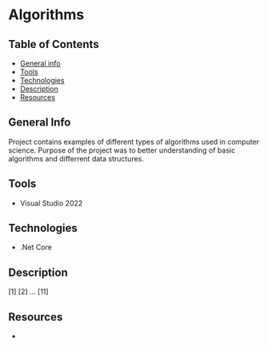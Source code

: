 # Algorithms


## Table of Contents
* [General info](#general-info)
* [Tools](#tools)
* [Technologies](#technologies)
* [Description](#description)
* [Resources](#resources)



## General Info
Project contains examples of different types of algorithms used in computer science. Purpose of the project was to better understanding of basic algorithms and differrent data structures. 
## Tools
* Visual Studio 2022

## Technologies
* .Net Core

## Description
[1] 
[2] 
...
[11]


## Resources
* 